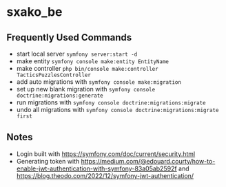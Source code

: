 # sxako_be
## Frequently Used Commands
- start local server
`symfony server:start -d`
- make entity 
`symfony console make:entity EntityName`
- make controller `php bin/console make:controller TacticsPuzzlesController`
- add auto migrations with `symfony console make:migration` 
- set up new blank migration with `symfony console doctrine:migrations:generate`
- run migrations with  `symfony console doctrine:migrations:migrate`
- undo all migrations with `symfony console doctrine:migrations:migrate first`

## Notes
- Login built with https://symfony.com/doc/current/security.html
- Generating token with https://medium.com/@edouard.courty/how-to-enable-jwt-authentication-with-symfony-83a05ab2592f
and https://blog.theodo.com/2022/12/symfony-jwt-authentication/